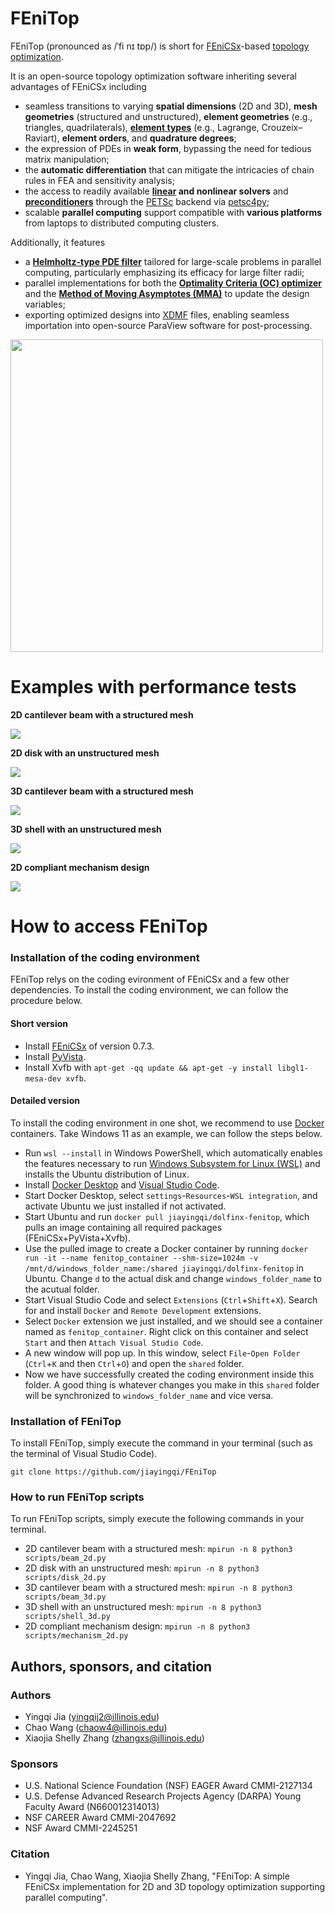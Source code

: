 # FEniTop
FEniTop (pronounced as /ˈfi nɪ tɒp/) is short for [FEniCSx](https://fenicsproject.org)-based [topology optimization](https://www.sciencedirect.com/science/article/pii/0045782588900862).

It is an open-source topology optimization software inheriting several advantages of FEniCSx including
- seamless transitions to varying **spatial dimensions** (2D and 3D), **mesh geometries** (structured and unstructured), **element geometries** (e.g., triangles, quadrilaterals), [**element types**](https://docs.fenicsproject.org/basix/main/) (e.g., Lagrange, Crouzeix–Raviart), **element orders**, and **quadrature degrees**;
- the expression of PDEs in **weak form**, bypassing the need for tedious matrix manipulation;
- the **automatic differentiation** that can mitigate the intricacies of chain rules in FEA and sensitivity analysis;
- the access to readily available **[linear](https://petsc.org/release/manualpages/KSP/KSPType) and nonlinear solvers** and [**preconditioners**](https://petsc.org/release/manualpages/PC/PCType) through the [PETSc](https://petsc.org/release) backend via [petsc4py](https://petsc.org/main/petsc4py);
- scalable **parallel computing** support compatible with **various platforms** from laptops to distributed computing clusters.

Additionally, it features
- a [**Helmholtz-type PDE filter**](https://onlinelibrary.wiley.com/doi/full/10.1002/nme.3072) tailored for large-scale problems in parallel computing, particularly emphasizing its efficacy for large filter radii;
- parallel implementations for both the [**Optimality Criteria (OC) optimizer**](https://www.sciencedirect.com/science/article/pii/S004579499800131X) and the [**Method of Moving Asymptotes (MMA)**](https://onlinelibrary.wiley.com/doi/abs/10.1002/nme.1620240207) to update the design variables;
- exporting optimized designs into [XDMF](https://www.xdmf.org/index.php/Main_Page) files, enabling seamless importation into open-source ParaView software for post-processing.

<img src="images/idea_figure.jpg" width="500" height="500">

# Examples with performance tests

**2D cantilever beam with a structured mesh**

<img src="images/beam_2d.jpg">

**2D disk with an unstructured mesh**

<img src="images/disk_2d.jpg">

**3D cantilever beam with a structured mesh**

<img src="images/beam_3d.jpg">

**3D shell with an unstructured mesh**

<img src="images/shell_3d.jpg">

**2D compliant mechanism design**

<img src="images/mechanism_2d.jpg">

# How to access FEniTop

### Installation of the coding environment
FEniTop relys on the coding evironment of FEniCSx and a few other dependencies.
To install the coding environment, we can follow the procedure below.

#### Short version

- Install [FEniCSx](https://github.com/FEniCS/dolfinx) of version 0.7.3.
- Install [PyVista](https://github.com/pyvista/pyvista).
- Install Xvfb with `apt-get -qq update && apt-get -y install libgl1-mesa-dev xvfb`.

#### Detailed version

To install the coding environment in one shot, we recommend to use [Docker](https://www.docker.com/) containers. Take Windows 11 as an example, we can follow the steps below.

- Run `wsl --install` in Windows PowerShell, which automatically enables the features necessary to run [Windows Subsystem for Linux (WSL)](https://learn.microsoft.com/en-us/windows/wsl/install) and installs the Ubuntu distribution of Linux.
- Install [Docker Desktop](https://www.docker.com/products/docker-desktop) and [Visual Studio Code](https://code.visualstudio.com/).
- Start Docker Desktop, select `settings`-`Resources`-`WSL integration`, and activate Ubuntu we just installed if not activated.
- Start Ubuntu and run `docker pull jiayingqi/dolfinx-fenitop`, which pulls an image containing all required packages (FEniCSx+PyVista+Xvfb).
- Use the pulled image to create a Docker container by running `docker run -it --name fenitop_container --shm-size=1024m -v /mnt/d/windows_folder_name:/shared jiayingqi/dolfinx-fenitop` in Ubuntu. Change `d` to the actual disk and change `windows_folder_name` to the acutual folder.
- Start Visual Studio Code and select `Extensions` (`Ctrl`+`Shift`+`X`). Search for and install `Docker` and `Remote Development` extensions.
- Select `Docker` extension we just installed, and we should see a container named as `fenitop_container`. Right click on this container and select `Start` and then `Attach Visual Studio Code`.
- A new window will pop up. In this window, select `File`-`Open Folder` (`Ctrl`+`K` and then `Ctrl`+`O`) and open the `shared` folder.
- Now we have successfully created the coding environment inside this folder. A good thing is whatever changes you make in this `shared` folder will be synchronized to `windows_folder_name` and vice versa.

### Installation of FEniTop
To install FEniTop, simply execute the command in your terminal (such as the terminal of Visual Studio Code).
```
git clone https://github.com/jiayingqi/FEniTop
```

### How to run FEniTop scripts
To run FEniTop scripts, simply execute the following commands in your terminal.

- 2D cantilever beam with a structured mesh: `mpirun -n 8 python3 scripts/beam_2d.py`
- 2D disk with an unstructured mesh: `mpirun -n 8 python3 scripts/disk_2d.py`
- 3D cantilever beam with a structured mesh: `mpirun -n 8 python3 scripts/beam_3d.py`
- 3D shell with an unstructured mesh: `mpirun -n 8 python3 scripts/shell_3d.py`
- 2D compliant mechanism design: `mpirun -n 8 python3 scripts/mechanism_2d.py`

## Authors, sponsors, and citation

### Authors
- Yingqi Jia (yingqij2@illinois.edu)
- Chao Wang (chaow4@illinois.edu)
- Xiaojia Shelly Zhang (zhangxs@illinois.edu)

### Sponsors
- U.S. National Science Foundation (NSF) EAGER Award CMMI-2127134
- U.S. Defense Advanced Research Projects Agency (DARPA) Young Faculty Award (N660012314013)
- NSF CAREER Award CMMI-2047692
- NSF Award CMMI-2245251

### Citation
- Yingqi Jia, Chao Wang, Xiaojia Shelly Zhang, "FEniTop: A simple FEniCSx implementation
for 2D and 3D topology optimization supporting parallel computing".